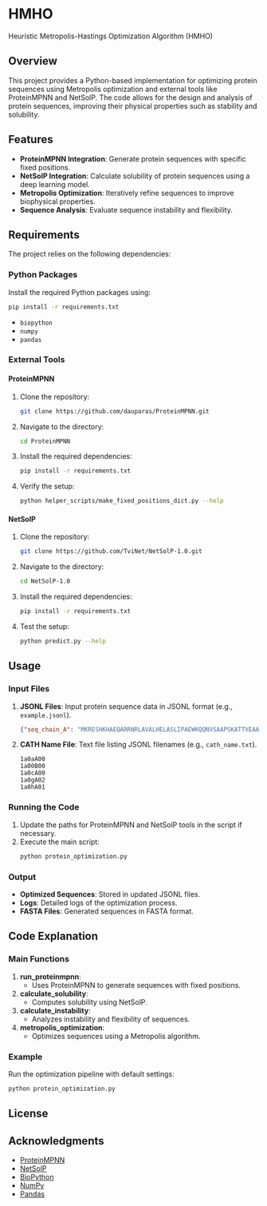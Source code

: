 # HMHO
Heuristic Metropolis-Hastings Optimization Algorithm (HMHO)

## Overview
This project provides a Python-based implementation for optimizing protein sequences using Metropolis optimization and external tools like ProteinMPNN and NetSolP. The code allows for the design and analysis of protein sequences, improving their physical properties such as stability and solubility.

## Features
- **ProteinMPNN Integration**: Generate protein sequences with specific fixed positions.
- **NetSolP Integration**: Calculate solubility of protein sequences using a deep learning model.
- **Metropolis Optimization**: Iteratively refine sequences to improve biophysical properties.
- **Sequence Analysis**: Evaluate sequence instability and flexibility.

## Requirements
The project relies on the following dependencies:

### Python Packages
Install the required Python packages using:
```bash
pip install -r requirements.txt
```
- `biopython`
- `numpy`
- `pandas`

### External Tools
#### ProteinMPNN
1. Clone the repository:
   ```bash
   git clone https://github.com/dauparas/ProteinMPNN.git
   ```
2. Navigate to the directory:
   ```bash
   cd ProteinMPNN
   ```
3. Install the required dependencies:
   ```bash
   pip install -r requirements.txt
   ```
4. Verify the setup:
   ```bash
   python helper_scripts/make_fixed_positions_dict.py --help
   ```

#### NetSolP
1. Clone the repository:
   ```bash
   git clone https://github.com/TviNet/NetSolP-1.0.git
   ```
2. Navigate to the directory:
   ```bash
   cd NetSolP-1.0
   ```
3. Install the required dependencies:
   ```bash
   pip install -r requirements.txt
   ```
4. Test the setup:
   ```bash
   python predict.py --help
   ```

## Usage
### Input Files
1. **JSONL Files**: Input protein sequence data in JSONL format (e.g., `example.jsonl`).
   ```json
   {"seq_chain_A": "MKRESHKHAEQARRNRLAVALHELASLIPAEWKQQNVSAAPSKATTVEAACRYIRHLQQNGST", "coords_chain_A": {"N_chain_A": [[3.43, -2.059, 57.593], [4.503, -1.273, 55.106], [6.764, -1.617, 53.515], [7.337, -2.021, 50.761], [5.017, -1.711, 49.22], [4.582, 0.937, 49.934], [5.266, 2.436, 47.935], [3.87, 4.624, 46.058], [4.594, 6.744, 47.609], [6.897, 7.564, 46.61], [6.785, 8.744, 43.715], [4.307, 10.33, 44.043], [5.393, 12.123, 45.641], [7.642, 12.655, 44.296], [6.776, 14.022, 42.089], [6.85, 16.764, 42.645], [9.648, 17.311, 42.557], [9.755, 16.909, 39.871], [8.327, 19.099, 38.508], [9.756, 21.05, 39.794], [11.978, 20.909, 38.489], [10.652, 21.715, 36.332], [9.54, 24.523, 36.903], [11.816, 25.563, 36.952], [12.166, 25.521, 34.493], [10.31, 27.34, 33.528], [11.164, 30.041, 34.193], [13.46, 30.237, 32.72], [15.321, 31.184, 29.937], [14.531, 30.564, 26.559], [15.669, 31.934, 24.502], [18.169, 32.237, 25.581], [19.444, 29.701, 25.817], [20.556, 29.18, 23.115], [23.168, 29.865, 23.357], [24.036, 27.974, 25.114], [25.378, 24.724, 24.478], [23.663, 22.355, 22.743], [22.267, 19.861, 24.766], [20.257, 17.991, 25.022], [16.723, 17.849, 25.129], [16.038, 17.345, 28.21], [14.917, 16.05, 31.516], [16.916, 16.592, 33.329], [19.222, 17.178, 31.955], [18.724, 19.942, 31.674], [18.776, 21.005, 34.161], [21.162, 21.433, 34.186], [21.369, 23.694, 32.648], [19.812, 25.819, 34.154], [21.653, 26.638, 35.907], [23.623, 27.828, 34.413], [22.243, 30.231, 33.411], [21.418, 31.434, 35.898], [24.007, 31.44, 37.334], [24.952, 33.312, 35.62], [22.883, 35.722, 35.358], [23.408, 36.895, 37.865], [26.048, 38.607, 37.989], [25.059, 41.093, 36.534], [25.504, 43.588, 34.201], [27.939, 44.523, 35.202], [31.087, 45.887, 34.586]], "CA_chain_A": [[4.785, -2.49, 57.148], [4.43, -0.953, 53.669], [8.138, -1.716, 53.025], [7.329, -2.451, 49.377], [3.839, -1.042, 48.69], [4.622, 2.363, 50.262], [5.438, 2.853, 46.544], [3.362, 5.95, 45.702], [5.331, 7.662, 48.456], [7.945, 8.055, 45.736], [6.296, 9.705, 42.724], [3.357, 11.305, 44.593], [6.304, 13.036, 46.299], [8.597, 12.893, 43.192], [6.091, 14.974, 41.222], [7.375, 18.074, 42.932], [10.944, 17.403, 41.932], [9.527, 16.957, 38.433], [8.003, 20.499, 38.186], [10.825, 21.869, 40.347], [12.772, 20.93, 37.294], [9.795, 22.516, 35.441], [9.476, 25.977, 37.124], [13.199, 25.805, 36.66], [12.029, 25.646, 33.05], [9.492, 28.527, 33.224], [11.937, 31.271, 34.275], [14.724, 30.039, 32.031], [15.133, 31.749, 28.594], [14.848, 29.797, 25.379], [16.602, 32.855, 23.822], [19.478, 32.061, 26.199], [19.787, 28.373, 25.317], [21.384, 29.174, 21.877], [24.514, 30.018, 23.894], [24.356, 26.625, 25.548], [25.587, 23.579, 23.586], [22.494, 21.546, 23.01], [22.533, 18.583, 25.437], [19.044, 17.262, 24.628], [15.665, 18.385, 26.004], [15.771, 16.378, 29.294], [14.569, 16.308, 32.922], [18.19, 16.412, 33.979], [20.084, 17.982, 31.091], [18.411, 21.361, 31.794], [19.126, 21.435, 35.494], [22.474, 21.916, 33.8], [21.081, 25.032, 32.19], [19.394, 26.805, 35.179], [22.872, 27.022, 36.561], [24.139, 28.768, 33.41], [21.42, 31.433, 33.489], [21.611, 31.872, 37.274], [25.419, 31.798, 37.479], [25.009, 34.582, 34.867], [22.017, 36.787, 35.85], [24.082, 37.507, 39.018], [26.84, 39.775, 37.574], [24.412, 41.791, 35.416], [25.928, 44.958, 33.947], [29.31, 44.668, 35.709], [31.966, 46.118, 33.448]], "C_chain_A": [[4.821, -2.46, 55.629], [5.793, -0.89, 52.96], [8.324, -2.273, 51.616], [6.228, -1.644, 48.672], [3.768, 0.46, 48.984], [4.751, 3.145, 48.94], [5.163, 4.307, 46.178], [4.072, 7.086, 46.434], [6.443, 8.292, 47.628], [7.447, 9.139, 44.804], [5.305, 10.744, 43.265], [4.132, 12.414, 45.335], [7.3, 13.547, 45.235], [8.094, 13.988, 42.255], [6.629, 16.385, 41.397], [8.704, 18.185, 42.22], [10.824, 17.491, 40.409], [9.363, 18.427, 37.973], [9.06, 21.456, 38.737], [11.754, 22.018, 39.17], [11.987, 21.813, 36.308], [9.681, 24.04, 35.66], [10.881, 26.508, 36.866], [13.227, 25.974, 35.154], [11.215, 26.888, 32.658], [10.252, 29.876, 33.238], [13.34, 31.114, 33.706], [14.364, 30.54, 30.639], [15.516, 30.908, 27.381], [15.92, 30.62, 24.639], [18.033, 32.781, 24.37], [20.065, 30.837, 25.518], [20.684, 28.245, 24.075], [22.881, 29.246, 22.208], [24.897, 28.616, 24.33], [24.327, 25.548, 24.441], [24.355, 22.72, 23.801], [22.871, 20.178, 23.624], [21.522, 17.575, 24.95], [17.987, 17.825, 25.564], [15.266, 17.39, 27.113], [15.596, 16.887, 30.721], [15.787, 16.105, 33.815], [19.168, 17.329, 33.269], [19.896, 19.52, 31.196], [18.664, 21.906, 33.197], [20.507, 21.998, 35.203], [22.345, 23.394, 33.5], [20.751, 26.095, 33.244], [20.557, 27.376, 35.96], [23.427, 28.135, 35.696], [23.567, 30.174, 33.527], [21.733, 32.135, 34.802], [23.032, 32.337, 37.506], [25.578, 33.143, 36.796], [24.217, 35.781, 35.45], [22.596, 37.563, 37.035], [24.872, 38.769, 38.605], [26.245, 40.508, 36.368], [24.832, 43.267, 35.307], [27.357, 45.322, 34.297], [30.267, 44.848, 34.543], [33.197, 46.98, 33.716]], "O_chain_A": [[5.138, -3.464, 54.967], [5.94, -0.201, 51.946], [9.3, -2.977, 51.346], [6.496, -0.898, 47.738], [3.01, 1.186, 48.316], [4.481, 4.338, 48.88], [6.092, 5.083, 45.958], [4.116, 8.233, 45.962], [6.871, 9.413, 47.898], [7.621, 10.317, 45.099], [5.511, 11.938, 43.065], [3.6, 13.482, 45.616], [7.661, 14.739, 45.221], [8.865, 14.829, 41.788], [6.889, 17.085, 40.43], [8.829, 18.975, 41.283], [11.653, 18.128, 39.735], [10.194, 18.936, 37.191], [9.201, 22.558, 38.243], [12.234, 23.094, 38.865], [12.583, 22.604, 35.572], [9.693, 24.785, 34.673], [11.089, 27.654, 36.439], [14.196, 26.463, 34.609], [11.45, 27.466, 31.594], [10.013, 30.748, 32.392], [14.295, 31.728, 34.181], [13.23, 30.34, 30.188], [16.697, 30.597, 27.172], [17.01, 30.097, 24.342], [18.984, 33.245, 23.724], [21.027, 30.928, 24.766], [21.484, 27.3, 23.999], [23.731, 28.774, 21.441], [25.913, 28.083, 23.887], [23.459, 25.547, 23.532], [24.007, 22.399, 24.943], [23.776, 19.485, 23.142], [21.88, 16.469, 24.57], [18.302, 18.253, 26.684], [14.229, 16.727, 26.998], [16.138, 17.931, 31.102], [15.675, 15.711, 34.964], [19.94, 18.044, 33.892], [20.786, 20.3, 30.81], [18.718, 23.11, 33.416], [20.951, 22.953, 35.845], [22.996, 24.225, 34.135], [21.354, 27.163, 33.226], [20.431, 28.373, 36.669], [23.598, 29.248, 36.164], [24.304, 31.154, 33.674], [22.282, 33.239, 34.803], [23.231, 33.486, 37.9], [26.17, 34.038, 37.38], [24.826, 36.792, 35.865], [22.322, 38.754, 37.166], [24.404, 39.889, 38.848], [26.877, 40.583, 35.302], [24.624, 44.068, 36.237], [27.894, 46.31, 33.764], [30.316, 44.01, 33.633], [33.561, 47.145, 34.904]]}, "name": "1a0aA00", "num_of_chains": 1, "seq": "MKRESHKHAEQARRNRLAVALHELASLIPAEWKQQNVSAAPSKATTVEAACRYIRHLQQNGST"}

   ```
2. **CATH Name File**: Text file listing JSONL filenames (e.g., `cath_name.txt`).
   ```
   1a0aA00
   1a00B00
   1a0cA00
   1a0gA02
   1a0hA01
   ```

### Running the Code
1. Update the paths for ProteinMPNN and NetSolP tools in the script if necessary.
2. Execute the main script:
   ```bash
   python protein_optimization.py
   ```

### Output
- **Optimized Sequences**: Stored in updated JSONL files.
- **Logs**: Detailed logs of the optimization process.
- **FASTA Files**: Generated sequences in FASTA format.

## Code Explanation
### Main Functions
1. **run_proteinmpnn**:
   - Uses ProteinMPNN to generate sequences with fixed positions.
2. **calculate_solubility**:
   - Computes solubility using NetSolP.
3. **calculate_instability**:
   - Analyzes instability and flexibility of sequences.
4. **metropolis_optimization**:
   - Optimizes sequences using a Metropolis algorithm.

### Example
Run the optimization pipeline with default settings:
```python
python protein_optimization.py
```

## License


## Acknowledgments
- [ProteinMPNN](https://github.com/dauparas/ProteinMPNN)
- [NetSolP](https://github.com/TviNet/NetSolP-1.0)
- [BioPython](https://biopython.org/)
- [NumPy](https://numpy.org/)
- [Pandas](https://pandas.pydata.org/)


